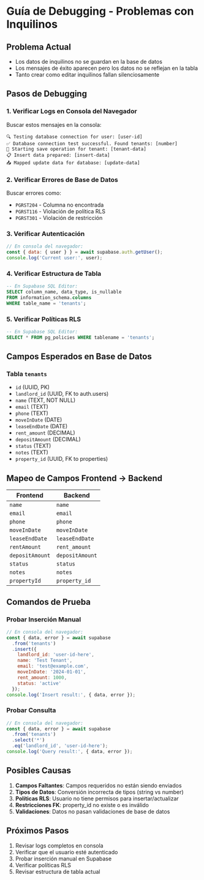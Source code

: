 # Guía de Debugging - Problemas con Inquilinos

## Problema Actual
- Los datos de inquilinos no se guardan en la base de datos
- Los mensajes de éxito aparecen pero los datos no se reflejan en la tabla
- Tanto crear como editar inquilinos fallan silenciosamente

## Pasos de Debugging

### 1. Verificar Logs en Consola del Navegador
Buscar estos mensajes en la consola:

```
🔍 Testing database connection for user: [user-id]
✅ Database connection test successful. Found tenants: [number]
💾 Starting save operation for tenant: [tenant-data]
📋 Insert data prepared: [insert-data]
📤 Mapped update data for database: [update-data]
```

### 2. Verificar Errores de Base de Datos
Buscar errores como:
- `PGRST204` - Columna no encontrada
- `PGRST116` - Violación de política RLS
- `PGRST301` - Violación de restricción

### 3. Verificar Autenticación
```javascript
// En consola del navegador:
const { data: { user } } = await supabase.auth.getUser();
console.log('Current user:', user);
```

### 4. Verificar Estructura de Tabla
```sql
-- En Supabase SQL Editor:
SELECT column_name, data_type, is_nullable 
FROM information_schema.columns 
WHERE table_name = 'tenants';
```

### 5. Verificar Políticas RLS
```sql
-- En Supabase SQL Editor:
SELECT * FROM pg_policies WHERE tablename = 'tenants';
```

## Campos Esperados en Base de Datos

### Tabla `tenants`
- `id` (UUID, PK)
- `landlord_id` (UUID, FK to auth.users)
- `name` (TEXT, NOT NULL)
- `email` (TEXT)
- `phone` (TEXT)
- `moveInDate` (DATE)
- `leaseEndDate` (DATE)
- `rent_amount` (DECIMAL)
- `depositAmount` (DECIMAL)
- `status` (TEXT)
- `notes` (TEXT)
- `property_id` (UUID, FK to properties)

## Mapeo de Campos Frontend → Backend

| Frontend | Backend |
|----------|---------|
| `name` | `name` |
| `email` | `email` |
| `phone` | `phone` |
| `moveInDate` | `moveInDate` |
| `leaseEndDate` | `leaseEndDate` |
| `rentAmount` | `rent_amount` |
| `depositAmount` | `depositAmount` |
| `status` | `status` |
| `notes` | `notes` |
| `propertyId` | `property_id` |

## Comandos de Prueba

### Probar Inserción Manual
```javascript
// En consola del navegador:
const { data, error } = await supabase
  .from('tenants')
  .insert({
    landlord_id: 'user-id-here',
    name: 'Test Tenant',
    email: 'test@example.com',
    moveInDate: '2024-01-01',
    rent_amount: 1000,
    status: 'active'
  });
console.log('Insert result:', { data, error });
```

### Probar Consulta
```javascript
// En consola del navegador:
const { data, error } = await supabase
  .from('tenants')
  .select('*')
  .eq('landlord_id', 'user-id-here');
console.log('Query result:', { data, error });
```

## Posibles Causas

1. **Campos Faltantes**: Campos requeridos no están siendo enviados
2. **Tipos de Datos**: Conversión incorrecta de tipos (string vs number)
3. **Políticas RLS**: Usuario no tiene permisos para insertar/actualizar
4. **Restricciones FK**: property_id no existe o es inválido
5. **Validaciones**: Datos no pasan validaciones de base de datos

## Próximos Pasos

1. Revisar logs completos en consola
2. Verificar que el usuario esté autenticado
3. Probar inserción manual en Supabase
4. Verificar políticas RLS
5. Revisar estructura de tabla actual